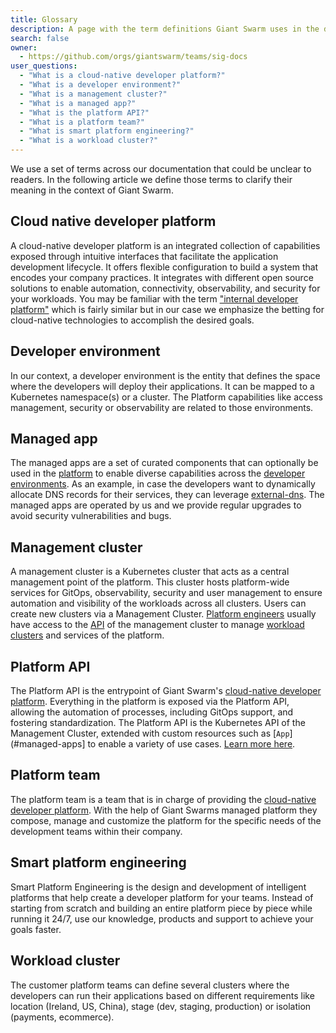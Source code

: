 ```yaml
---
title: Glossary
description: A page with the term definitions Giant Swarm uses in the documentation.
search: false
owner:
  - https://github.com/orgs/giantswarm/teams/sig-docs
user_questions:
  - "What is a cloud-native developer platform?"
  - "What is a developer environment?"
  - "What is a management cluster?"
  - "What is a managed app?"
  - "What is the platform API?"
  - "What is a platform team?"
  - "What is smart platform engineering?"
  - "What is a workload cluster?"
---
```


<!-- All headings must be sorted alphabetically -->

We use a set of terms across our documentation that could be unclear to readers. In the following article we define those terms to clarify their meaning in the context of Giant Swarm.

## Cloud native developer platform

A cloud-native developer platform is an integrated collection of capabilities exposed through intuitive interfaces that facilitate the application development lifecycle. It offers flexible configuration to build a system that encodes your company practices. It integrates with different open source solutions to enable automation, connectivity, observability, and security for your workloads. You may be familiar with the term ["internal developer platform"](https://internaldeveloperplatform.org/) which is fairly similar but in our case we emphasize the betting for cloud-native technologies to accomplish the desired goals.

## Developer environment

In our context, a developer environment is the entity that defines the space where the developers will deploy their applications. It can be mapped to a Kubernetes namespace(s) or a cluster. The Platform capabilities like access management, security or observability are related to those environments.

## Managed app

The managed apps are a set of curated components that can optionally be used in the [platform](#cloud-native-developer-platform) to enable diverse capabilities across the [developer environments](#developer-environment). As an example, in case the developers want to dynamically allocate DNS records for their services, they can leverage [external-dns](https://github.com/giantswarm/external-dns-app/). The managed apps are operated by us and we provide regular upgrades to avoid security vulnerabilities and bugs.

## Management cluster

A management cluster is a Kubernetes cluster that acts as a central management point of the platform. This cluster hosts platform-wide services for GitOps, observability, security and user management to ensure automation and visibility of the workloads across all clusters. Users can create new clusters via a Management Cluster. [Platform engineers](#platform-engineers) usually have access to the [API](#platform-api) of the management cluster to manage [workload clusters](#workload-cluster) and services of the platform.

## Platform API

The Platform API is the entrypoint of Giant Swarm's [cloud-native developer platform](#cloud-native-developer-platform). Everything in the platform is exposed via the Platform API, allowing the automation of processes, including GitOps support, and fostering standardization. The Platform API is the Kubernetes API of the Management Cluster, extended with custom resources such as [`App`](#managed-apps] to enable a variety of use cases. [Learn more here](#future-link-to-platform-api-intro-page).

## Platform team

The platform team is a team that is in charge of providing the [cloud-native developer platform](#cloud-native-developer-platform). With the help of Giant Swarms managed platform they compose, manage and customize the platform for the specific needs of the development teams within their company.

## Smart platform engineering

Smart Platform Engineering is the design and development of intelligent platforms that help create a developer platform for your teams. Instead of starting from scratch and building an entire platform piece by piece while running it 24/7, use our knowledge, products and support to achieve your goals faster.

## Workload cluster

The customer platform teams can define several clusters where the developers can run their applications based on different requirements like location (Ireland, US, China), stage (dev, staging, production) or isolation (payments, ecommerce).
